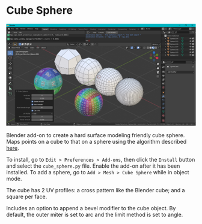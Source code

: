 # Cube Sphere

![Screen Capture](screenCap.png)

Blender add-on to create a hard surface modeling friendly cube sphere. Maps points on a cube to that on a sphere using the algorithm described [here](https://math.stackexchange.com/questions/118760/can-someone-please-explain-the-cube-to-sphere-mapping-formula-to-me).

To install, go to `Edit > Preferences > Add-ons`, then click the `Install` button and select the `cube_sphere.py` file. Enable the add-on after it has been installed. To add a sphere, go to `Add > Mesh > Cube Sphere` while in object mode.

The cube has 2 UV profiles: a cross pattern like the Blender cube; and a square per face.

Includes an option to append a bevel modifier to the cube object. By default, the outer miter is set to arc and the limit method is set to angle.